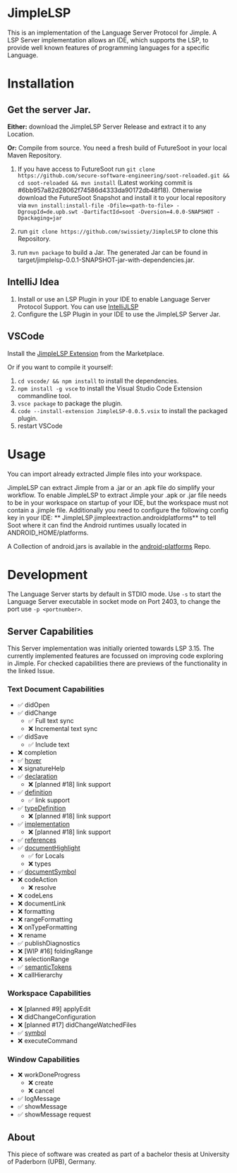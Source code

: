 # JimpleLSP
This is an implementation of the Language Server Protocol for Jimple.
A LSP Server implementation allows an IDE, which supports the LSP, to provide well known features of programming languages for a specific Language.

# Installation
## Get the server Jar.
**Either:** download the JimpleLSP Server Release and extract it to any Location.
  
**Or:** Compile from source.
You need a fresh build of FutureSoot in your local Maven Repository.
1. If you have access to FutureSoot run `git clone https://github.com/secure-software-engineering/soot-reloaded.git && cd soot-reloaded && mvn install`
(Latest working commit is #6bb957a82d28062f74586d4333da90172db48f18). 
Otherwise download the FutureSoot Snapshot and install it to your local repository via
   `mvn install:install-file -Dfile=<path-to-file> -DgroupId=de.upb.swt -DartifactId=soot -Dversion=4.0.0-SNAPSHOT -Dpackaging=jar`

2. run `git clone https://github.com/swissiety/JimpleLSP` to clone this Repository.
3. run `mvn package` to build a Jar. The generated Jar can be found in target/jimplelsp-0.0.1-SNAPSHOT-jar-with-dependencies.jar.


## IntelliJ Idea
1. Install or use an LSP Plugin in your IDE to enable Language Server Protocol Support.
You can use [IntelliJLSP](https://github.com/MagpieBridge/IntelliJLSP/tree/intellijclientlib)
2. Configure the LSP Plugin in your IDE to use the JimpleLSP Server Jar.

## VSCode
Install the [JimpleLSP Extension](https://marketplace.visualstudio.com/items?itemName=swissiety.jimplelsp) from the Marketplace.

Or if you want to compile it yourself:
1. `cd vscode/ && npm install` to install the dependencies.
2. `npm install -g vsce` to install the Visual Studio Code Extension commandline tool.
3. `vsce package` to package the plugin.
4. `code --install-extension JimpleLSP-0.0.5.vsix` to install the packaged plugin.
5. restart VSCode

# Usage

You can import already extracted Jimple files into your workspace.

JimpleLSP can extract Jimple from a .jar or an .apk file do simplify your workflow. To enable JimpleLSP to extract
Jimple your .apk or .jar file needs to be in your workspace on startup of your IDE, but the workspace must not contain a
.jimple file. Additionally you need to configure the following config key in your IDE: **
JimpleLSP.jimpleextraction.androidplatforms** to tell Soot where it can find the Android runtimes usually located in
ANDROID_HOME/platforms.

A Collection of android.jars is available in the [android-platforms](https://github.com/Sable/android-platforms/) Repo.

# Development

The Language Server starts by default in STDIO mode. Use `-s` to start the Language Server executable in socket mode on
Port 2403, to change the port use `-p <portnumber>`.

## Server Capabilities

This Server implementation was initially oriented towards LSP 3.15. The currently implemented features are focussed on improving code exploring in
Jimple. For checked capabilities there are previews of the functionality in the linked Issue.

### Text Document Capabilities

- ✅ didOpen
- ✅ didChange
  - ✅ Full text sync
  - ❌ Incremental text sync
- ✅ didSave
  - ✅ Include text
- ❌ completion
- ✅ [hover](/../../issues/15)
- ❌ signatureHelp
- ✅ [declaration](/../../issues/4)
    - ❌ [planned #18] link support
- ✅ [definition](/../../issues/6)
    - ✅ link support
- ✅ [typeDefinition](/../../issues/5)
    - ❌ [planned #18] link support
- ✅ [implementation](/../../issues/2)
    - ❌ [planned #18] link support
- ✅ [references](/../../issues/3)
- ✅ [documentHighlight](/../../issues/11)
  - ✅ for Locals
  - ❌ types
- ✅ [documentSymbol](/../../issues/12)
- ❌ codeAction
    - ❌ resolve
- ❌ codeLens
- ❌ documentLink
- ❌ formatting
- ❌ rangeFormatting
- ❌ onTypeFormatting
- ❌ rename
- ✅ publishDiagnostics
- ❌ [WIP #16] foldingRange
- ❌ selectionRange
- ✅ [semanticTokens](/../../issues/1)
- ❌ callHierarchy

### Workspace Capabilities
- ❌ [planned #9] applyEdit
- ❌ didChangeConfiguration
- ❌ [planned #17] didChangeWatchedFiles
- ✅ [symbol](/../../issues/13)
- ❌ executeCommand

### Window Capabilities

- ❌ workDoneProgress
    - ❌ create
    - ❌ cancel
- ✅ logMessage
- ✅ showMessage
- ✅ showMessage request


## About
This piece of software was created as part of a bachelor thesis at University of Paderborn (UPB), Germany.